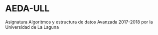 # AEDA-ULL
Asignatura Algoritmos y estructura de datos Avanzada 2017-2018 por la Universidad de La Laguna
